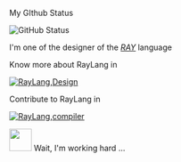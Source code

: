 My GIthub Status

![GitHub Status](https://github-readme-stats.vercel.app/api?username=ScSofts&count_private=true&show_icons=true)

I'm one of the designer of the [_RAY_](https://github.com/The-Ray-Language/raylang.design) language

Know more about RayLang in

[![RayLang,Design](https://github-readme-stats.vercel.app/api/pin/?username=The-Ray-Language&repo=raylang.design&show_owner=true)](https://github.com/The-Ray-Language/raylang.design)

Contribute to RayLang in

[![RayLang,compiler](https://github-readme-stats.vercel.app/api/pin/?username=The-Ray-Language&repo=raylang.compiler&show_owner=true&show_icons=true&theme=radical)](https://github.com/The-Ray-Language/raylang.compiler)


<img src="http://p4.so.qhimgs1.com/t011d059d43241005b3.jpg" width="40px" height="40px"/>
Wait, I'm working hard ...
